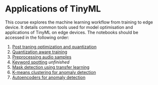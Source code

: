 # Applications of TinyML
This course explores the machine learning workflow from training to edge device. It details common tools used for model optimisation and applications of TinyML on edge devices. The notebooks should be accessed in the following order:

1. [Post traning optimization and quantization](./post-training-optimisation.ipynb)
2. [Quantization aware training](./quantization-aware-training.ipynb)
3. [Preprocessing audio samples](./preprocessing-audio-samples.ipynb)
4. [Keyword spotting](./keyword-spotting.ipynb) _unfinished_
5. [Mask detection using transfer learning](./mask-detection-using-transfer-learning.ipynb)
6. [K-means clustering for anomaly detection](./k-means-clustering-for-anomaly-detection.ipynb)
7. [Autoencoders for anomaly detection](./autoencoders-for-anomaly-detection.ipynb)
